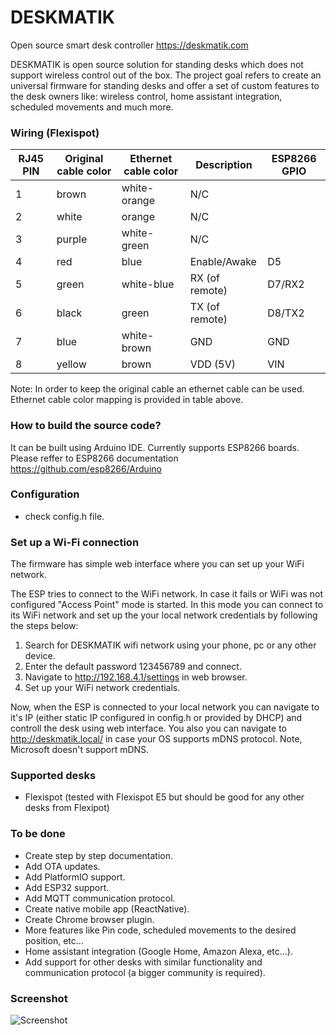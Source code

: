 # DESKMATIK
Open source smart desk controller https://deskmatik.com

DESKMATIK is open source solution for standing desks which does not support wireless control out of the box. The project goal refers to create an universal firmware for standing desks and offer a set of custom features to the desk owners like: wireless control, home assistant integration, scheduled movements and much more.

### Wiring (Flexispot)
| RJ45 PIN | Original cable color | Ethernet cable color | Description       |ESP8266 GPIO|
|----------|----------------------|----------------------|-------------------|------------|
| 1        | brown                | white-orange         | N/C               |            |
| 2        | white                | orange               | N/C               |            |
| 3        | purple               | white-green          | N/C               |            |
| 4        | red                  | blue                 | Enable/Awake      |D5          |
| 5        | green                | white-blue           | RX (of remote)    |D7/RX2      |
| 6        | black                | green                | TX (of remote)    |D8/TX2      |
| 7        | blue                 | white-brown          | GND               |GND         |
| 8        | yellow               | brown                | VDD (5V)          |VIN         |

Note: In order to keep the original cable an ethernet cable can be used. Ethernet cable color mapping is provided in table above.

### How to build the source code?
It can be built using Arduino IDE. Currently supports ESP8266 boards.
Please reffer to ESP8266 documentation https://github.com/esp8266/Arduino

### Configuration
 - check config.h file.

### Set up a Wi-Fi connection
The firmware has simple web interface where you can set up your WiFi network.

The ESP tries to connect to the WiFi network. In case it fails or WiFi was not configured "Access Point" mode is started. In this mode you can connect to its WiFi network and set up the your local network credentials by following the steps below:
1. Search for DESKMATIK wifi network using your phone, pc or any other device.
2. Enter the default password 123456789 and connect.
3. Navigate to http://192.168.4.1/settings in web browser.
4. Set up your WiFi network credentials.

Now, when the ESP is connected to your local network you can navigate to it's IP (either static IP configured in config.h or provided by DHCP) and controll the desk using web interface. You also you can navigate to http://deskmatik.local/ in case your OS supports mDNS protocol. Note, Microsoft doesn't support mDNS.

### Supported desks
- Flexispot (tested with Flexispot E5 but should be good for any other desks from Flexipot)

### To be done
- Create step by step documentation.
- Add OTA updates.
- Add PlatformIO support.
- Add ESP32 support.
- Add MQTT communication protocol.
- Create native mobile app (ReactNative).
- Create Chrome browser plugin.
- More features like Pin code, scheduled movements to the desired position, etc...
- Home assistant integration (Google Home, Amazon Alexa, etc...).
- Add support for other desks with similar functionality and communication protocol (a bigger community is required).

### Screenshot
![Screenshot](https://user-images.githubusercontent.com/5584814/110712239-2c047580-8201-11eb-805a-a66d8a0dd03e.jpg)


